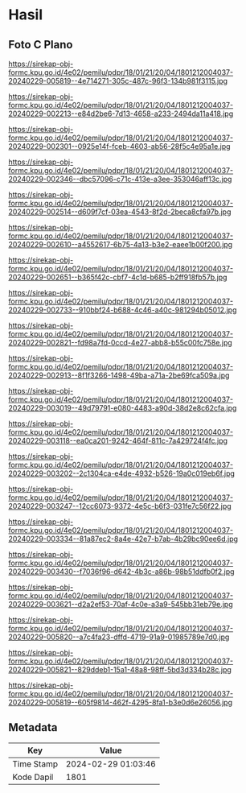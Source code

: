 # Hasil

## Foto C Plano

https://sirekap-obj-formc.kpu.go.id/4e02/pemilu/pdpr/18/01/21/20/04/1801212004037-20240229-005819--4e714271-305c-487c-96f3-134b981f3115.jpg

https://sirekap-obj-formc.kpu.go.id/4e02/pemilu/pdpr/18/01/21/20/04/1801212004037-20240229-002213--e84d2be6-7d13-4658-a233-2494da11a418.jpg

https://sirekap-obj-formc.kpu.go.id/4e02/pemilu/pdpr/18/01/21/20/04/1801212004037-20240229-002301--0925e14f-fceb-4603-ab56-28f5c4e95a1e.jpg

https://sirekap-obj-formc.kpu.go.id/4e02/pemilu/pdpr/18/01/21/20/04/1801212004037-20240229-002346--dbc57096-c71c-413e-a3ee-353046aff13c.jpg

https://sirekap-obj-formc.kpu.go.id/4e02/pemilu/pdpr/18/01/21/20/04/1801212004037-20240229-002514--d609f7cf-03ea-4543-8f2d-2beca8cfa97b.jpg

https://sirekap-obj-formc.kpu.go.id/4e02/pemilu/pdpr/18/01/21/20/04/1801212004037-20240229-002610--a4552617-6b75-4a13-b3e2-eaee1b00f200.jpg

https://sirekap-obj-formc.kpu.go.id/4e02/pemilu/pdpr/18/01/21/20/04/1801212004037-20240229-002651--b365f42c-cbf7-4c1d-b685-b2ff918fb57b.jpg

https://sirekap-obj-formc.kpu.go.id/4e02/pemilu/pdpr/18/01/21/20/04/1801212004037-20240229-002733--910bbf24-b688-4c46-a40c-981294b05012.jpg

https://sirekap-obj-formc.kpu.go.id/4e02/pemilu/pdpr/18/01/21/20/04/1801212004037-20240229-002821--fd98a7fd-0ccd-4e27-abb8-b55c00fc758e.jpg

https://sirekap-obj-formc.kpu.go.id/4e02/pemilu/pdpr/18/01/21/20/04/1801212004037-20240229-002913--8f1f3266-1498-49ba-a71a-2be69fca509a.jpg

https://sirekap-obj-formc.kpu.go.id/4e02/pemilu/pdpr/18/01/21/20/04/1801212004037-20240229-003019--49d79791-e080-4483-a90d-38d2e8c62cfa.jpg

https://sirekap-obj-formc.kpu.go.id/4e02/pemilu/pdpr/18/01/21/20/04/1801212004037-20240229-003118--ea0ca201-9242-464f-811c-7a429724f4fc.jpg

https://sirekap-obj-formc.kpu.go.id/4e02/pemilu/pdpr/18/01/21/20/04/1801212004037-20240229-003202--2c1304ca-e4de-4932-b526-19a0c019eb6f.jpg

https://sirekap-obj-formc.kpu.go.id/4e02/pemilu/pdpr/18/01/21/20/04/1801212004037-20240229-003247--12cc6073-9372-4e5c-b6f3-031fe7c56f22.jpg

https://sirekap-obj-formc.kpu.go.id/4e02/pemilu/pdpr/18/01/21/20/04/1801212004037-20240229-003334--81a87ec2-8a4e-42e7-b7ab-4b29bc90ee6d.jpg

https://sirekap-obj-formc.kpu.go.id/4e02/pemilu/pdpr/18/01/21/20/04/1801212004037-20240229-003430--f7036f96-d642-4b3c-a86b-98b51ddfb0f2.jpg

https://sirekap-obj-formc.kpu.go.id/4e02/pemilu/pdpr/18/01/21/20/04/1801212004037-20240229-003621--d2a2ef53-70af-4c0e-a3a9-545bb31eb79e.jpg

https://sirekap-obj-formc.kpu.go.id/4e02/pemilu/pdpr/18/01/21/20/04/1801212004037-20240229-005820--a7c4fa23-dffd-4719-91a9-01985789e7d0.jpg

https://sirekap-obj-formc.kpu.go.id/4e02/pemilu/pdpr/18/01/21/20/04/1801212004037-20240229-005821--829ddeb1-15a1-48a8-98ff-5bd3d334b28c.jpg

https://sirekap-obj-formc.kpu.go.id/4e02/pemilu/pdpr/18/01/21/20/04/1801212004037-20240229-005819--605f9814-462f-4295-8fa1-b3e0d6e26056.jpg


## Metadata

| Key        | Value               |
| ---------- | ------------------- |
| Time Stamp | 2024-02-29 01:03:46 |
| Kode Dapil | 1801                |



